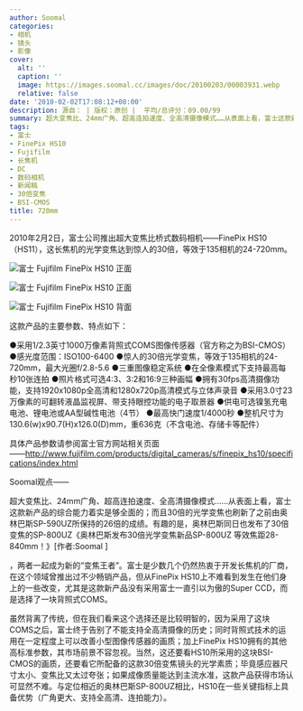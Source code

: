 ```yaml
---
author: Soomal
categories:
- 相机
- 镜头
- 影像
cover:
  alt: ''
  caption: ''
  image: https://images.soomal.cc/images/doc/20100203/00003931.webp
  relative: false
date: '2010-02-02T17:08:12+08:00'
description: 源自： | 版权：原创 |  平均/总评分：09.00/99
summary: 超大变焦比、24mm广角、超高连拍速度、全高清摄像模式……从表面上看，富士这款新产品的综合能力着实是够全面的；而且30倍的光学变焦也刷新了之前由奥林巴斯SP-590UZ所保持的26倍的成绩。有趣的是，奥林巴斯同日也发布了30倍变焦的SP-800UZ，两者一起成为新的“变焦王者”。富士是少数几个仍然热衷于开发长焦机的厂商，在这个领域曾推出过不少……
tags:
- 富士
- FinePix HS10
- Fujifilm
- 长焦机
- DC
- 数码相机
- 新闻稿
- 30倍变焦
- BSI-CMOS
title: 720mm
---
```


2010年2月2日，富士公司推出超大变焦比桥式数码相机――FinePix HS10（HS11），这长焦机的光学变焦达到惊人的30倍，等效于135相机的24-720mm。

![富士 Fujifilm FinePix HS10 正面](https://images.soomal.cc/images/doc/20100203/00003931.webp)



![富士 Fujifilm FinePix HS10 正面](https://images.soomal.cc/images/doc/20100202/00003928.webp)



![富士 Fujifilm FinePix HS10 背面](https://images.soomal.cc/images/doc/20100202/00003927.webp)



这款产品的主要参数、特点如下：

●采用1/2.3英寸1000万像素背照式COMS图像传感器（官方称之为BSI-CMOS）
●感光度范围：ISO100-6400
●惊人的30倍光学变焦，等效于135相机的24-720mm，最大光圈f/2.8-5.6
●三重图像稳定系统
●在全像素模式下支持最高每秒10张连拍
●照片格式可选4:3、3:2和16:9三种画幅
●拥有30fps高清摄像功能，支持1920x1080p全高清和1280x720p高清模式与立体声录音
●采用3.0寸23万像素的可翻转液晶监视屏、带支持眼控功能的电子取景器
●供电可选镍氢充电电池、锂电池或AA型碱性电池（4节）
●最高快门速度1/4000秒
●整机尺寸为130.6(w)x90.7(H)x126.0(D)mm，重636克（不含电池、存储卡等配件）

具体产品参数请参阅富士官方网站相关页面――http://www.fujifilm.com/products/digital_cameras/s/finepix_hs10/specifications/index.html

Soomal观点――

超大变焦比、24mm广角、超高连拍速度、全高清摄像模式……从表面上看，富士这款新产品的综合能力着实是够全面的；而且30倍的光学变焦也刷新了之前由奥林巴斯SP-590UZ所保持的26倍的成绩。有趣的是，奥林巴斯同日也发布了30倍变焦的SP-800UZ《奥林巴斯发布30倍光学变焦新品SP-800UZ 等效焦距28-840mm！》[作者:Soomal ]

，两者一起成为新的“变焦王者”。富士是少数几个仍然热衷于开发长焦机的厂商，在这个领域曾推出过不少畅销产品，但从FinePix HS10上不难看到发生在他们身上的一些改变，尤其是这款新产品没有采用富士一直引以为傲的Super CCD，而是选择了一块背照式COMS。

虽然背离了传统，但在我们看来这个选择还是比较明智的，因为采用了这块COMS之后，富士终于告别了不能支持全高清摄像的历史；同时背照式技术的运用在一定程度上可以改善小型图像传感器的画质；加上FinePix HS10拥有的其他高标准参数，其市场前景不容忽视。当然，这还要看HS10所采用的这块BSI-CMOS的画质，还要看它所配备的这款30倍变焦镜头的光学素质；毕竟感应器尺寸太小、变焦比又太过夸张；如果成像质量能达到主流水准，这款产品获得市场认可显然不难。与定位相近的奥林巴斯SP-800UZ相比，HS10在一些关键指标上具备优势（广角更大、支持全高清、连拍能力）。